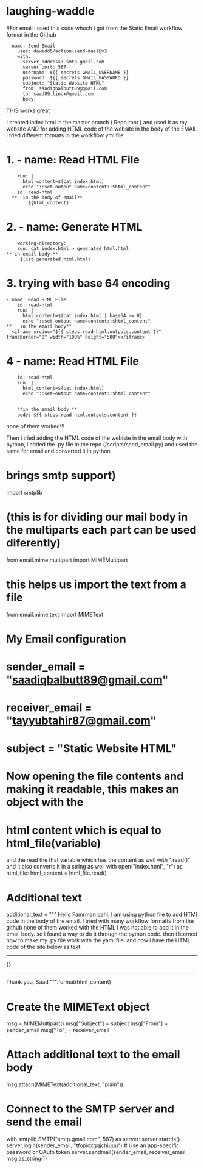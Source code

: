 # laughing-waddle

#For email i used this code whoch i got from the Static Email workflow format in the Github
  
    - name: Send Email
        uses: dawidd6/action-send-mail@v3
        with:
          server_address: smtp.gmail.com
          server_port: 587
          username: ${{ secrets.GMAIL_USERNAME }}
          password: ${{ secrets.GMAIL_PASSWORD }}
          subject: "Static Website HTML"
          from: saadiqbalbutt89@gmail.com
          to: saad89.linux@gmail.com
          body:

 THIS works great 



I created index.html in the master branch ( Repo root ) and used it as my website AND for 
adding HTML code of the website in the body of the EMAIL i tried different formats in the workflow yml file. 

  

#  1. - name: Read HTML File
        run: |
          html_content=$(cat index.html)
          echo "::set-output name=content::$html_content"
        id: read-html
      **  in the body of email**
            ${html_content}





# 2.    - name: Generate HTML
        working-directory: .
        run: cat index.html > generated_html.html
    ** in email body **
         $(cat generated_html.html)




# 3.   trying with base 64 encoding
    - name: Read HTML File
        id: read-html
        run: |
          html_content=$(cat index.html | base64 -w 0)
          echo "::set-output name=content::$html_content"
    **   in the email body**
      <iframe srcdoc="${{ steps.read-html.outputs.content }}" frameborder="0" width="100%" height="500"></iframe>


# 4  - name: Read HTML File
        id: read-html
        run: |
          html_content=$(cat index.html)
          echo "::set-output name=content::$html_content"


        **in the email body **
        body: ${{ steps.read-html.outputs.content }}

none of them worked!!!


Then i tried adding the HTML code of the webiste in the email body with python, i added the .py file in the repo (/scripts/send_email.py)
and used the same for email and converted it in python 


# brings smtp support)
import smtplib 
# (this is for dividing our mail body in the multiparts each part can be used diferently)
from email.mime.multipart import MIMEMultipart 
# this helps us import the text from a file
from email.mime.text import MIMEText  



# My Email configuration 
# sender_email = "saadiqbalbutt89@gmail.com"
# receiver_email = "tayyubtahir87@gmail.com"
# subject = "Static Website HTML"

# Now opening the file contents and making it readable, this makes an object with the 
# html content which is equal to html_file(variable)
and the read the that variable which has the content as well with ".read()" and it also converts it in a string as well
with open("index.html", "r") as html_file:
    html_content = html_file.read()

# Additional text
additional_text = """
Hello Famrman bahi, I am using python file to add HTMl code in the body of the email. I tried with many workflow formatts from the
github none of them worked with the HTML i was not able to add it in the email body.  so i found a way to do it through the python code.
then i learned how to make my .py file work with the yaml file. 
and now i have the HTML code of the site below as text.

---

{}

---

Thank you,
Saad
""".format(html_content)

# Create the MIMEText object
msg = MIMEMultipart()
msg["Subject"] = subject
msg["From"] = sender_email
msg["To"] = receiver_email

# Attach additional text to the email body
msg.attach(MIMEText(additional_text, "plain"))

# Connect to the SMTP server and send the email
with smtplib.SMTP("smtp.gmail.com", 587) as server:
    server.starttls()
    server.login(sender_email, "tfopioxgqjchiuuu")  # Use an app-specific password or OAuth token
    server.sendmail(sender_email, receiver_email, msg.as_string())
